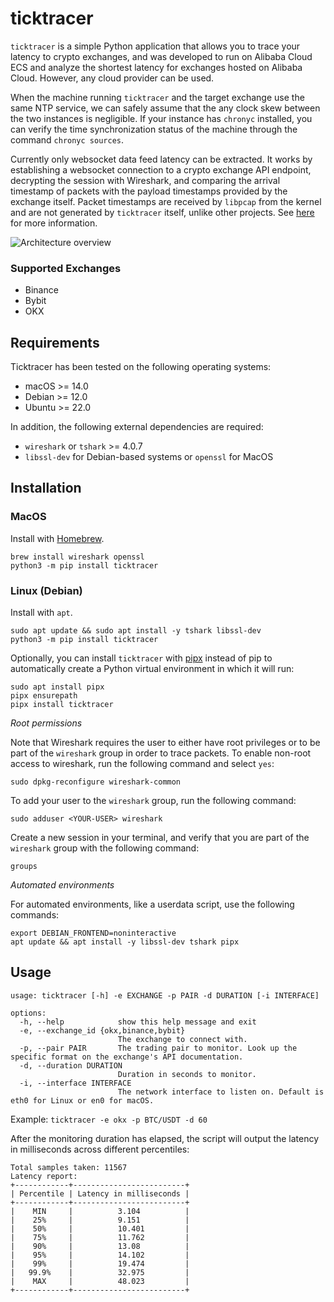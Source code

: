 # ticktracer
`ticktracer` is a simple Python application that allows you to trace your latency to crypto exchanges, and was developed to run on Alibaba Cloud ECS and analyze the shortest latency for exchanges hosted on Alibaba Cloud. However, any cloud provider can be used.

 When the machine running `ticktracer` and the target exchange use the same NTP service, we can safely assume that the any clock skew between the two instances is negligible. If your instance has `chronyc` installed, you can verify the time synchronization status of the machine through the command `chronyc sources`.

Currently only websocket data feed latency can be extracted. It works by establishing a websocket connection to a crypto exchange API endpoint, decrypting the session with Wireshark, and comparing the arrival timestamp of packets with the payload timestamps provided by the exchange itself. Packet timestamps are received by `libpcap` from the kernel and are not generated by `ticktracer` itself, unlike other projects. See [here](https://wiki.wireshark.org/Timestamps) for more information.

![Architecture overview](architecture.png)
### Supported Exchanges
- Binance
- Bybit
- OKX

## Requirements
Ticktracer has been tested on the following operating systems:
- macOS >= 14.0
- Debian >= 12.0
- Ubuntu >= 22.0

In addition, the following external dependencies are required:
- `wireshark` or `tshark` >= 4.0.7
- `libssl-dev` for Debian-based systems or `openssl` for MacOS

## Installation
### MacOS
Install with [Homebrew](https://brew.sh/).
```
brew install wireshark openssl
python3 -m pip install ticktracer
```
### Linux (Debian)
Install with `apt`.
```
sudo apt update && sudo apt install -y tshark libssl-dev
python3 -m pip install ticktracer
```
Optionally, you can install `ticktracer` with [pipx](https://github.com/pypa/pipx) instead of pip to automatically create a Python virtual environment in which it will run:
```
sudo apt install pipx
pipx ensurepath
pipx install ticktracer
```
*Root permissions*

Note that Wireshark requires the user to either have root privileges or to be part of the `wireshark` group in order to trace packets. To enable non-root access to wireshark, run the following command and select `yes`:

`sudo dpkg-reconfigure wireshark-common`

 To add your user to the `wireshark` group, run the following command:

`sudo adduser <YOUR-USER> wireshark`

Create a new session in your terminal, and verify that you are part of the `wireshark` group with the following  command:

`groups`

*Automated environments*

For automated environments, like a userdata script, use the following commands:
```
export DEBIAN_FRONTEND=noninteractive
apt update && apt install -y libssl-dev tshark pipx
```

## Usage
```
usage: ticktracer [-h] -e EXCHANGE -p PAIR -d DURATION [-i INTERFACE]

options:
  -h, --help            show this help message and exit
  -e, --exchange_id {okx,binance,bybit}
                        The exchange to connect with.
  -p, --pair PAIR       The trading pair to monitor. Look up the specific format on the exchange's API documentation.
  -d, --duration DURATION
                        Duration in seconds to monitor.
  -i, --interface INTERFACE
                        The network interface to listen on. Default is eth0 for Linux or en0 for macOS.
```
Example: `ticktracer -e okx -p BTC/USDT -d 60`

After the monitoring duration has elapsed, the script will output the latency in milliseconds across different percentiles:
```
Total samples taken: 11567
Latency report:
+------------+-------------------------+
| Percentile | Latency in milliseconds |
+------------+-------------------------+
|    MIN     |          3.104          |
|    25%     |          9.151          |
|    50%     |          10.401         |
|    75%     |          11.762         |
|    90%     |          13.08          |
|    95%     |          14.102         |
|    99%     |          19.474         |
|   99.9%    |          32.975         |
|    MAX     |          48.023         |
+------------+-------------------------+
```